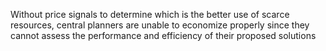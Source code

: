 Without price signals to determine which is the better use of scarce resources, central planners are unable to economize properly since they cannot assess the performance and efficiency of their proposed solutions